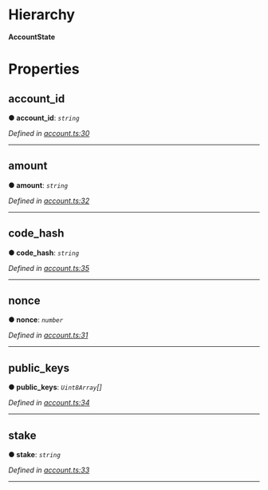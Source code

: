 

# Hierarchy

**AccountState**

# Properties

<a id="account_id"></a>

##  account_id

**● account_id**: *`string`*

*Defined in [account.ts:30](https://github.com/nearprotocol/nearlib/blob/8b364b8/src.ts/account.ts#L30)*

___
<a id="amount"></a>

##  amount

**● amount**: *`string`*

*Defined in [account.ts:32](https://github.com/nearprotocol/nearlib/blob/8b364b8/src.ts/account.ts#L32)*

___
<a id="code_hash"></a>

##  code_hash

**● code_hash**: *`string`*

*Defined in [account.ts:35](https://github.com/nearprotocol/nearlib/blob/8b364b8/src.ts/account.ts#L35)*

___
<a id="nonce"></a>

##  nonce

**● nonce**: *`number`*

*Defined in [account.ts:31](https://github.com/nearprotocol/nearlib/blob/8b364b8/src.ts/account.ts#L31)*

___
<a id="public_keys"></a>

##  public_keys

**● public_keys**: *`Uint8Array`[]*

*Defined in [account.ts:34](https://github.com/nearprotocol/nearlib/blob/8b364b8/src.ts/account.ts#L34)*

___
<a id="stake"></a>

##  stake

**● stake**: *`string`*

*Defined in [account.ts:33](https://github.com/nearprotocol/nearlib/blob/8b364b8/src.ts/account.ts#L33)*

___

